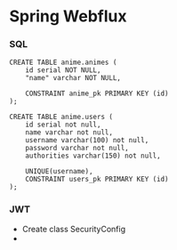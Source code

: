 # Spring Webflux

### SQL

```
CREATE TABLE anime.animes (
	id serial NOT NULL,
	"name" varchar NOT NULL,
	
	CONSTRAINT anime_pk PRIMARY KEY (id)
);

CREATE TABLE anime.users (
	id serial not null,
	name varchar not null,
	username varchar(100) not null,
	password varchar not null,
	authorities varchar(150) not null,
	
    UNIQUE(username),
    CONSTRAINT users_pk PRIMARY KEY (id)
);
```

### JWT

- Create class SecurityConfig
- 





